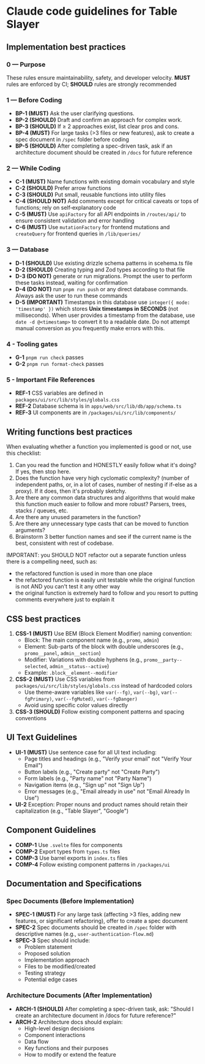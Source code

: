 # Claude code guidelines for Table Slayer

## Implementation best practices

### 0 — Purpose

These rules ensure maintainability, safety, and developer velocity.
**MUST** rules are enforced by CI; **SHOULD** rules are strongly recommended

### 1 — Before Coding

- **BP-1 (MUST)** Ask the user clarifying questions.
- **BP-2 (SHOULD)** Draft and confirm an approach for complex work.
- **BP-3 (SHOULD)** If ≥ 2 approaches exist, list clear pros and cons.
- **BP-4 (MUST)** For large tasks (>3 files or new features), ask to create a spec document in `/spec` folder before coding
- **BP-5 (SHOULD)** After completing a spec-driven task, ask if an architecture document should be created in `/docs` for future reference

### 2 — While Coding

- **C-1 (MUST)** Name functions with existing domain vocabulary and style
- **C-2 (SHOULD)** Prefer arrow functions
- **C-3 (SHOULD)** Put small, reusable functions into utility files
- **C-4 (SHOULD NOT)** Add comments except for critical caveats or tops of functions; rely on self‑explanatory code
- **C-5 (MUST)** Use `apiFactory` for all API endpoints in `/routes/api/` to ensure consistent validation and error handling
- **C-6 (MUST)** Use `mutationFactory` for frontend mutations and `createQuery` for frontend queries in `/lib/queries/`

### 3 — Database

- **D-1 (SHOULD)** Use existing drizzle schema patterns in scehema.ts file
- **D-2 (SHOULD)** Creating typing and Zod types according to that file
- **D-3 (DO NOT)** generate or run migrations. Prompt the user to perform these tasks instead, waiting for confirmation
- **D-4 (DO NOT)** run `pnpm run push` or any direct database commands. Always ask the user to run these commands
- **D-5 (IMPORTANT)** Timestamps in this database use `integer({ mode: 'timestamp' })` which stores **Unix timestamps in SECONDS** (not milliseconds). When user provides a timestamp from the database, use `date -d @<timestamp>` to convert it to a readable date. Do not attempt manual conversion as you frequently make errors with this.

### 4 - Tooling gates

- **G-1** `pnpm run check` passes
- **G-2** `pnpm run format-check` passes

### 5 - Important File References

- **REF-1** CSS variables are defined in `packages/ui/src/lib/styles/globals.css`
- **REF-2** Database schema is in `apps/web/src/lib/db/app/schema.ts`
- **REF-3** UI components are in `/packages/ui/src/lib/components/`

## Writing functions best practices

When evaluating whether a function you implemented is good or not, use this checklist:

1. Can you read the function and HONESTLY easily follow what it's doing? If yes, then stop here.
2. Does the function have very high cyclomatic complexity? (number of independent paths, or, in a lot of cases, number of nesting if if-else as a proxy). If it does, then it's probably sketchy.
3. Are there any common data structures and algorithms that would make this function much easier to follow and more robust? Parsers, trees, stacks / queues, etc.
4. Are there any unused parameters in the function?
5. Are there any unnecessary type casts that can be moved to function arguments?
6. Brainstorm 3 better function names and see if the current name is the best, consistent with rest of codebase.

IMPORTANT: you SHOULD NOT refactor out a separate function unless there is a compelling need, such as:

- the refactored function is used in more than one place
- the refactored function is easily unit testable while the original function is not AND you can't test it any other way
- the original function is extremely hard to follow and you resort to putting comments everywhere just to explain it

## CSS best practices

1. **CSS-1 (MUST)** Use BEM (Block Element Modifier) naming convention:
   - Block: The main component name (e.g., `promo`, `admin`)
   - Element: Sub-parts of the block with double underscores (e.g., `promo__panel`, `admin__section`)
   - Modifier: Variations with double hyphens (e.g., `promo__party--selected`, `admin__status--active`)
   - Example: `.block__element--modifier`
2. **CSS-2 (MUST)** Use CSS variables from `packages/ui/src/lib/styles/globals.css` instead of hardcoded colors
   - Use theme-aware variables like `var(--fg)`, `var(--bg)`, `var(--fgPrimary)`, `var(--fgMuted)`, `var(--fgDanger)`
   - Avoid using specific color values directly
3. **CSS-3 (SHOULD)** Follow existing component patterns and spacing conventions

## UI Text Guidelines

- **UI-1 (MUST)** Use sentence case for all UI text including:
  - Page titles and headings (e.g., "Verify your email" not "Verify Your Email")
  - Button labels (e.g., "Create party" not "Create Party")
  - Form labels (e.g., "Party name" not "Party Name")
  - Navigation items (e.g., "Sign up" not "Sign Up")
  - Error messages (e.g., "Email already in use" not "Email Already In Use")
- **UI-2** Exception: Proper nouns and product names should retain their capitalization (e.g., "Table Slayer", "Google")

## Component Guidelines

- **COMP-1** Use `.svelte` files for components
- **COMP-2** Export types from `types.ts` files
- **COMP-3** Use barrel exports in `index.ts` files
- **COMP-4** Follow existing component patterns in `/packages/ui`

## Documentation and Specifications

### Spec Documents (Before Implementation)

- **SPEC-1 (MUST)** For any large task (affecting >3 files, adding new features, or significant refactoring), offer to create a spec document
- **SPEC-2** Spec documents should be created in `/spec` folder with descriptive names (e.g., `user-authentication-flow.md`)
- **SPEC-3** Spec should include:
  - Problem statement
  - Proposed solution
  - Implementation approach
  - Files to be modified/created
  - Testing strategy
  - Potential edge cases

### Architecture Documents (After Implementation)

- **ARCH-1 (SHOULD)** After completing a spec-driven task, ask: "Should I create an architecture document in /docs for future reference?"
- **ARCH-2** Architecture docs should explain:
  - High-level design decisions
  - Component interactions
  - Data flow
  - Key functions and their purposes
  - How to modify or extend the feature
